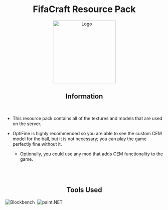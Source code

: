 <div align="center">
  
# FifaCraft Resource Pack
</div>

<div align="center">
    <img src="https://i.imgur.com/WlpWWG4.png" alt="Logo" width="200">
</div>

<div align="center">



## Information

<br>
</div>

- This resource pack contains all of the textures and models that are used on the server.

- OptiFine is highly recommended so you are able to see the custom CEM model for the ball, but it is not necessary; you can play the game perfectly fine without it. 
  - Optionally, you could use any mod that adds CEM functionality to the game.

<div align="center">

<br><br>


## Tools Used

</div>

![Blockbench](https://img.shields.io/badge/blockbench-%231e93d9.svg?style=for-the-badge&logo=blockbench&logoColor=white)&nbsp; 
![paint.NET](https://img.shields.io/badge/paint.net-%233232a8.svg?style=for-the-badge&logoColor=white)&nbsp; 
